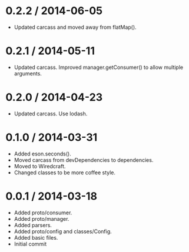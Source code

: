 
0.2.2 / 2014-06-05
==================

 * Updated carcass and moved away from flatMap().

0.2.1 / 2014-05-11
==================

 * Updated carcass. Improved manager.getConsumer() to allow multiple arguments.

0.2.0 / 2014-04-23
==================

 * Updated carcass. Use lodash.

0.1.0 / 2014-03-31
==================

 * Added eson.seconds().
 * Moved carcass from devDependencies to dependencies.
 * Moved to Wiredcraft.
 * Changed classes to be more coffee style.

0.0.1 / 2014-03-18
==================

 * Added proto/consumer.
 * Added proto/manager.
 * Added parsers.
 * Added proto/config and classes/Config.
 * Added basic files.
 * Initial commit
